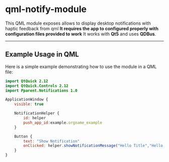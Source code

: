 # qml-notify-module

This QML module exposes allows to display desktop notifications with haptic feedback from qml
**It requires the app to configured properly with configuration files provided to work**
It works with **Qt5** and uses **QDBus**.

---

## Example Usage in QML

Here is a simple example demonstrating how to use the module in a QML file:

```qml
import QtQuick 2.12
import QtQuick.Controls 2.12
import Pparent.Notifications 1.0

ApplicationWindow {
    visible: true

    NotificationHelper {
        id: helper
        push_app_id:example.orgname_example
    }

    Button {
        text: "Show Notification"
        onClicked: helper.showNotificationMessage("Hello Title","Hello world from QML!")
    }
}
 

